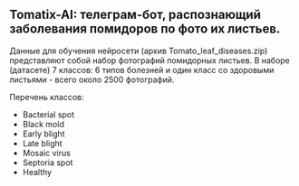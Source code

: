## Tomatix-AI: телеграм-бот, распознающий заболевания помидоров по фото их листьев. 

Данные для обучения нейросети (архив Tomato_leaf_diseases.zip) представляют собой набор фотографий помидорных листьев. В наборе (датасете) 7 классов: 6 типов болезней и один класс со здоровыми листьями - всего около 2500 фотографий.

Перечень классов:
- Bacterial spot
- Black mold
- Early blight
- Late blight
- Mosaic virus
- Septoria spot
- Healthy